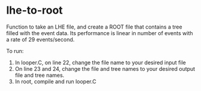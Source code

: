 lhe-to-root
===========

Function to take an LHE file, and create a ROOT file that contains a tree filled with the event data. Its performance is linear in number of events with a rate of 29 events/second.

To run:

1. In looper.C, on line 22, change the file name to your desired input file
2. On line 23 and 24, change the file and tree names to your desired output file and tree names.
3. In root, compile and run looper.C
